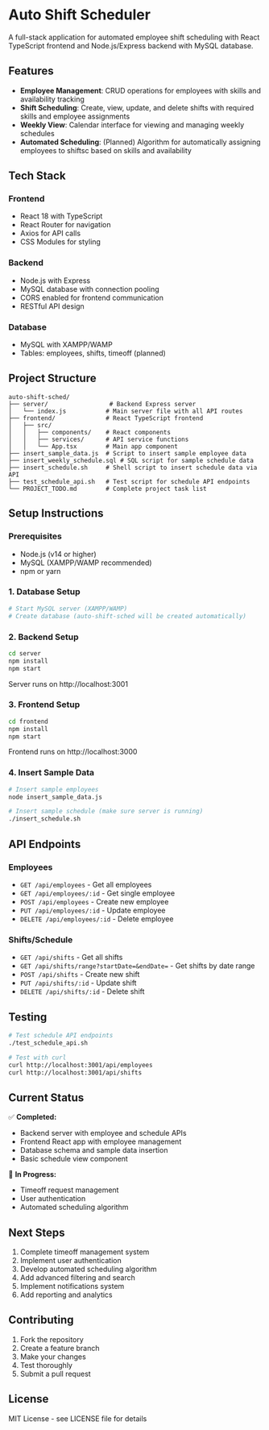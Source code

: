 # Auto Shift Scheduler

A full-stack application for automated employee shift scheduling with React TypeScript frontend and Node.js/Express backend with MySQL database.

## Features

- **Employee Management**: CRUD operations for employees with skills and availability tracking
- **Shift Scheduling**: Create, view, update, and delete shifts with required skills and employee assignments
- **Weekly View**: Calendar interface for viewing and managing weekly schedules
- **Automated Scheduling**: (Planned) Algorithm for automatically assigning employees to shiftsc based on skills and availability

## Tech Stack

### Frontend
- React 18 with TypeScript
- React Router for navigation
- Axios for API calls
- CSS Modules for styling

### Backend
- Node.js with Express
- MySQL database with connection pooling
- CORS enabled for frontend communication
- RESTful API design

### Database
- MySQL with XAMPP/WAMP
- Tables: employees, shifts, timeoff (planned)

## Project Structure

```
auto-shift-sched/
├── server/                 # Backend Express server
│   └── index.js           # Main server file with all API routes
├── frontend/              # React TypeScript frontend
│   ├── src/
│   │   ├── components/    # React components
│   │   ├── services/      # API service functions
│   │   └── App.tsx        # Main app component
├── insert_sample_data.js  # Script to insert sample employee data
├── insert_weekly_schedule.sql # SQL script for sample schedule data
├── insert_schedule.sh     # Shell script to insert schedule data via API
├── test_schedule_api.sh   # Test script for schedule API endpoints
└── PROJECT_TODO.md        # Complete project task list
```

## Setup Instructions

### Prerequisites
- Node.js (v14 or higher)
- MySQL (XAMPP/WAMP recommended)
- npm or yarn

### 1. Database Setup
```bash
# Start MySQL server (XAMPP/WAMP)
# Create database (auto-shift-sched will be created automatically)
```

### 2. Backend Setup
```bash
cd server
npm install
npm start
```
Server runs on http://localhost:3001

### 3. Frontend Setup
```bash
cd frontend
npm install
npm start
```
Frontend runs on http://localhost:3000

### 4. Insert Sample Data
```bash
# Insert sample employees
node insert_sample_data.js

# Insert sample schedule (make sure server is running)
./insert_schedule.sh
```

## API Endpoints

### Employees
- `GET /api/employees` - Get all employees
- `GET /api/employees/:id` - Get single employee
- `POST /api/employees` - Create new employee
- `PUT /api/employees/:id` - Update employee
- `DELETE /api/employees/:id` - Delete employee

### Shifts/Schedule
- `GET /api/shifts` - Get all shifts
- `GET /api/shifts/range?startDate=&endDate=` - Get shifts by date range
- `POST /api/shifts` - Create new shift
- `PUT /api/shifts/:id` - Update shift
- `DELETE /api/shifts/:id` - Delete shift

## Testing

```bash
# Test schedule API endpoints
./test_schedule_api.sh

# Test with curl
curl http://localhost:3001/api/employees
curl http://localhost:3001/api/shifts
```

## Current Status

✅ **Completed:**
- Backend server with employee and schedule APIs
- Frontend React app with employee management
- Database schema and sample data insertion
- Basic schedule view component

🚧 **In Progress:**
- Timeoff request management
- User authentication
- Automated scheduling algorithm

## Next Steps

1. Complete timeoff management system
2. Implement user authentication
3. Develop automated scheduling algorithm
4. Add advanced filtering and search
5. Implement notifications system
6. Add reporting and analytics

## Contributing

1. Fork the repository
2. Create a feature branch
3. Make your changes
4. Test thoroughly
5. Submit a pull request

## License

MIT License - see LICENSE file for details
